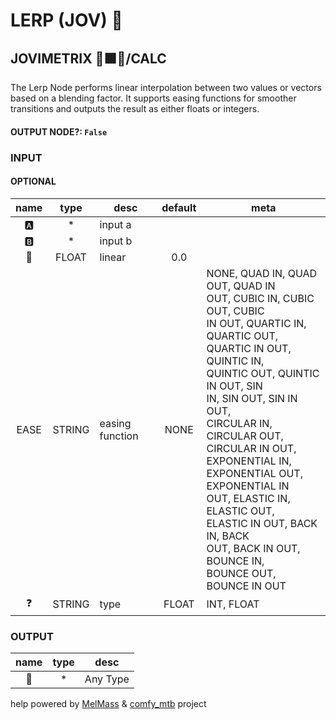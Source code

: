 # LERP (JOV) 🔰

## JOVIMETRIX 🔺🟩🔵/CALC

The Lerp Node performs linear interpolation between two values or vectors based on a blending factor. It supports easing functions for smoother transitions and outputs the result as either floats or integers.

#### OUTPUT NODE?: `False`

### INPUT

#### OPTIONAL

name | type | desc | default | meta
:---:|:---:|---|:---:|---
🅰️ | * | input a |  | 
🅱️ | * | input b |  | 
🛟 | FLOAT | linear | 0.0 | 
EASE | STRING | easing function | NONE | NONE, QUAD IN, QUAD OUT, QUAD IN<br>OUT, CUBIC IN, CUBIC OUT, CUBIC<br>IN OUT, QUARTIC IN, QUARTIC OUT,<br>QUARTIC IN OUT, QUINTIC IN,<br>QUINTIC OUT, QUINTIC IN OUT, SIN<br>IN, SIN OUT, SIN IN OUT,<br>CIRCULAR IN, CIRCULAR OUT,<br>CIRCULAR IN OUT, EXPONENTIAL IN,<br>EXPONENTIAL OUT, EXPONENTIAL IN<br>OUT, ELASTIC IN, ELASTIC OUT,<br>ELASTIC IN OUT, BACK IN, BACK<br>OUT, BACK IN OUT, BOUNCE IN,<br>BOUNCE OUT, BOUNCE IN OUT
❓ | STRING | type | FLOAT | INT, FLOAT

### OUTPUT

name | type | desc
:---:|:---:|---
🔮 | * | Any Type 

help powered by [MelMass](https://github.com/melMass) & [comfy_mtb](https://github.com/melMass/comfy_mtb) project